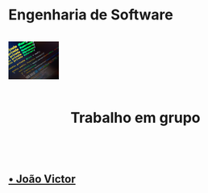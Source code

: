 # Engenharia de Software
<br>
<img src="en.jpg" width ="100">  
<br>
<br>

<h1>
 <p align ="center">Trabalho em grupo</p>
 <br>
 </h1>
 <h2>
 <a href="https://github.com/jvpererinha">  • João Victor</a>
</h2>
